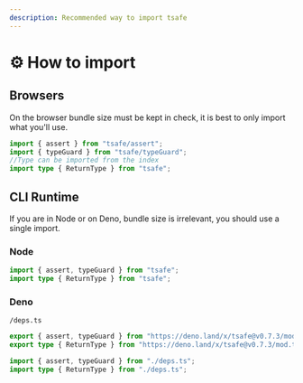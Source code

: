 ```yaml
---
description: Recommended way to import tsafe
---
```


# ⚙ How to import

## Browsers

On the browser bundle size must be kept in check, it is best to only import what you'll use.

```typescript
import { assert } from "tsafe/assert";
import { typeGuard } from "tsafe/typeGuard";
//Type can be imported from the index
import type { ReturnType } from "tsafe";
```

## CLI Runtime

If you are in Node or on Deno, bundle size is irrelevant, you should use a single import.

### Node

```typescript
import { assert, typeGuard } from "tsafe";
import type { ReturnType } from "tsafe";
```

### Deno

`/deps.ts`

```typescript
export { assert, typeGuard } from "https://deno.land/x/tsafe@v0.7.3/mod.ts";
export type { ReturnType } from "https://deno.land/x/tsafe@v0.7.3/mod.ts";
```

```typescript
import { assert, typeGuard } from "./deps.ts";
import type { ReturnType } from "./deps.ts";
```
